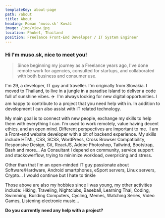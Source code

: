 ```yaml
---
templateKey: about-page
path: /about
title: About
heading: Roman 'muso.sk' Kováč
image: /img/view.jpg
location: Phuket, Thailand
position: Freelance Front-End Developer / IT System Engineer
---
```


### Hi I'm muso.sk, nice to meet you!

> Since beginning my journey as a Freelance years ago, I've done remote work for agencies, consulted for startups, and collaborated with both business and consumer use.

I'm 29, a developer, IT guy and traveller. I'm originally from Slovakia. I moved to Thailand, to live in a jungle in a paradise island to deliver a code full of sunshine vibes. ✈️⁣⁣⁣
⁣⁣
I'm always looking for new digital opportunities. I am happy to contribute to a project that you need help with in. In addition to development I can also assist with IT related technology.

My main goal is to connect with new people, exchange my skills to help them with everything I can.
I'm used to work remotely, value having decent ethics, and an open mind. Different perspectives are important to me.
⁣⁣
I am a Front-end website developer with a bit of backend experience. My skills include HTML, CSS, SCSS, WordPress, Cross Browser Compatibility, Responsive Design, Git, ReactJS, Adobe Photoshop, Tailwind, Bootstrap, Bash and more...
As Consultant I depend on community, service support and stackowerflow, trying to minimize workload, overpricing and stress.

Other than that I'm an open-minded IT guy passionate about Software/Hardware, Android smartphones, eSport servers, Linux servers, Crypto... I would continue but I hate to tinkle

Those above are also my hobbies since I was young, my other activities include: Hiking, Traveling, Nightclubs, Baseball, Learning Thai, Coding, Swimming, Building Computers, Cycling, Memes, Watching Series, Video Games, Listening electronic music...⁣⁣⁣⁣

**Do you currently need any help with a project?**
